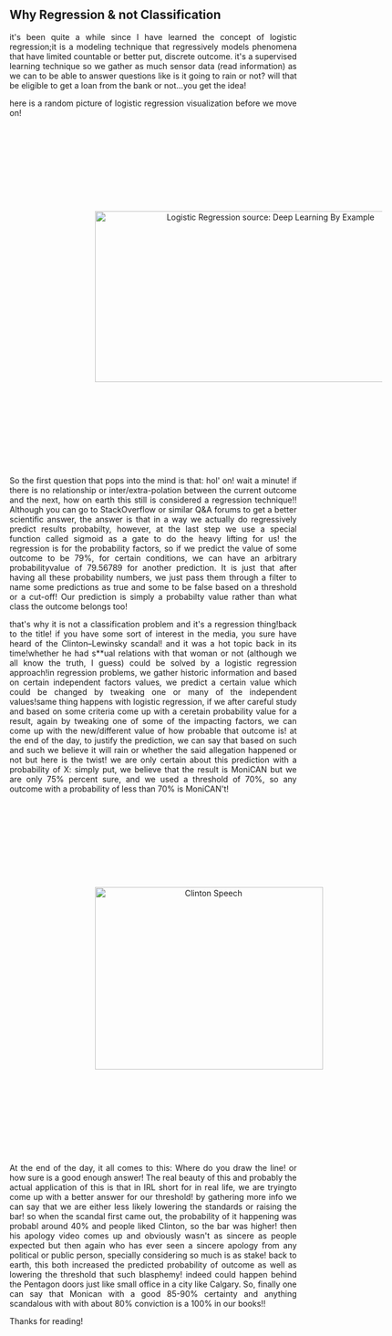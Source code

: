 <style>

        .center {
          margin: auto;
          width: 100%;
          font-size: 18PX;
          /* border: 3px solid #73AD21; */
          padding: 10px;
        }
        /* .center:hover{
          background-color: #34495E;
          color : #FDFEFE;
          } */

</style>

<style>
        .markk {
           background-color: #34495E;
           color: #FDFEFE;
        }       

</style>

<style>
      .img-container {
        text-align: center;
      }
    </style>

## Why Regression & not Classification

<div style="text-align: justify">
<p>
it's been quite a while since I have learned the concept of logistic regression;it is a modeling technique that regressively models phenomena that have limited countable or better put, discrete outcome. it's a supervised learning technique so we gather as much sensor data (read information) 
as we can to be able to answer questions like is it going to rain or not? will that be eligible to get a loan from the bank or not...you get the idea!
</p>
</div>


<div style="text-align: justify">
<p>
here is a random picture of logistic regression visualization before we move on!
<p>
</div>

<div class="img-container">

<img id="poster" style="margin: 150; max-width: 100%; text-align:center; " title="Logistic Regression source: Deep Learning By Example" src="https://static.packt-cdn.com/products/9781788399906/graphics/f7b79fda-3d03-45ba-94d2-83d989499cca.png" width="600" height="300">
</div>
<p>
</p>

<div style="text-align: justify">
<p>
So the first question that pops into the mind is that: hol' on! wait a minute! if there is no relationship or inter/extra-polation between the current outcome and the next, how on earth this still is considered a regression technique!! Although you can go to StackOverflow or similar Q&A forums to get a better scientific answer, the answer is that in a way we actually do regressively predict results probabilty, however, at the last step we use a special function called sigmoid as a gate to do the heavy lifting for us! the regression is for the probability factors, so if we predict the value of some outcome to be 79%,  for certain conditions, we can have an arbitrary probabilityvalue of 79.56789 for another prediction. It is just that after having all these probability numbers, we just pass them through a filter to name some predictions as true and some to be false based on a threshold or a cut-off! Our prediction is simply a probabilty value rather than what class the outcome belongs too!
</p>

<p>
that's why it is not a classification problem and it's a regression thing!back to the title! if you have some sort of interest in the media, you sure have heard of the Clinton–Lewinsky scandal! and it was a hot topic back in its time!whether he had s**ual relations with that woman or not (although we all know the truth, I guess) could be solved by a logistic regression approach!in regression problems, we gather historic information and based on certain independent factors values, we predict a certain value which could be changed by tweaking one or many of the independent values!same thing happens with logistic regression, if we after careful study and based on some criteria come up with a ceretain probability value for a result, again by tweaking one of some of the impacting factors, we can come up with the new/different value of how probable that outcome is! at the end of the day, to justify the prediction, we can say that based on such and such we believe it will rain or whether the said allegation happened or not but here is the twist! we are only certain about this prediction with a probability of X: simply put, we believe that the result is MoniCAN but we are only 75% percent sure, and we used a threshold of 70%, so any outcome with a probability of less than 70% is MoniCAN't!
</p>

</div>


<div class="img-container">

<img id="poster" style="margin: 150; max-width: 100%; text-align:center; " title="Clinton Speech" src="https://www.mcall.com/resizer/K5tCFPrr3xTq5KYWc840Xrh7w8Y=/800x638/top/arc-anglerfish-arc2-prod-tronc.s3.amazonaws.com/public/OESKO5JLSQNBZJLRU5BASJOZUQ.jpg" width="400" height="320">
</div>

<div style="text-align: justify">
<p>
</p>
<p>

</p>
<p>
At the end of the day, it all comes to this: Where do you draw the line! or how sure is a good enough answer! The real beauty of this and probably the actual application of this is that in IRL short for in real life, we are tryingto come up with a better answer for our threshold! by gathering more info we can say that we are either less likely lowering the standards or raising the bar! so when the scandal first came out, the probability of it happening was probabl around 40% and people liked Clinton, so the bar was higher! then his apology video comes up and obviously wasn't as sincere as people expected but then again who has ever seen a sincere apology from any political or public person, specially considering so much is as stake! back to earth, this both increased the predicted probability
of outcome as well as lowering the threshold that such blasphemy! indeed could happen behind the Pentagon doors just like small office in a city like Calgary. So, finally one can say that Monican with a good 85-90% certainty and anything scandalous with with about 80% conviction is a 100% in our books!!  
</p>

</div>
Thanks for reading!

